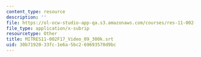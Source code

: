 ```yaml
---
content_type: resource
description: ''
file: https://ol-ocw-studio-app-qa.s3.amazonaws.com/courses/res-11-002-intentional-public-disruptions-art-responsibility-and-pedagogy-fall-2017/30b7192033fc1e6a5bc269693570d9bc_MITRES11-002F17_Video_09_300k.srt
file_type: application/x-subrip
resourcetype: Other
title: MITRES11-002F17_Video_09_300k.srt
uid: 30b71920-33fc-1e6a-5bc2-69693570d9bc
---
```

